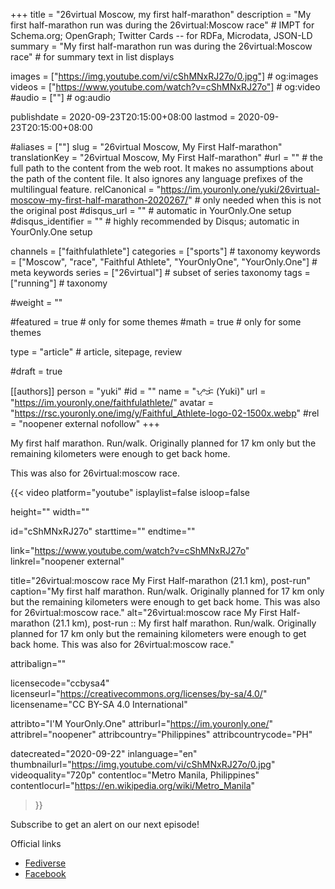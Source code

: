 +++
title = "26virtual Moscow, my first half-marathon"
description = "My first half-marathon run was during the 26virtual:Moscow race"													# IMPT for Schema.org; OpenGraph; Twitter Cards -- for RDFa, Microdata, JSON-LD
summary = "My first half-marathon run was during the 26virtual:Moscow race"																											# for summary text in list displays

images = ["https://img.youtube.com/vi/cShMNxRJ27o/0.jpg"]																											# og:images
videos = ["https://www.youtube.com/watch?v=cShMNxRJ27o"]                                                      # og:video
#audio = [""]																												# og:audio

publishdate = 2020-09-23T20:15:00+08:00
lastmod = 2020-09-23T20:15:00+08:00

#aliases = [""]
slug = "26virtual Moscow, My First Half-marathon"
translationKey = "26virtual Moscow, My First Half-marathon"
#url = ""																														# the full path to the content from the web root. It makes no assumptions about the path of the content file. It also ignores any language prefixes of the multilingual feature.
relCanonical = "https://im.youronly.one/yuki/26virtual-moscow-my-first-half-marathon-2020267/"																									# only needed when this is not the original post
#disqus_url = ""                                                    # automatic in YourOnly.One setup
#disqus_identifier = ""                                             # highly recommended by Disqus; automatic in YourOnly.One setup

channels = ["faithfulathlete"]
categories = ["sports"]																									# taxonomy
keywords = ["Moscow", "race", "Faithful Athlete", "YourOnlyOne", "YourOnly.One"]																										# meta keywords
series = ["26virtual"]																											# subset of series taxonomy
tags = ["running"]																						# taxonomy

#weight = ""

#featured = true																									# only for some themes
#math = true																											# only for some themes

type = "article"                                                           # article, sitepage, review

#draft = true

[[authors]]
person = "yuki"
#id = ""
name = "ᜌᜓᜃᜒ (Yuki)"
url = "https://im.youronly.one/faithfulathlete/"
avatar = "https://rsc.youronly.one/img/y/Faithful_Athlete-logo-02-1500x.webp"
#rel = "noopener external nofollow"
+++

My first half marathon. Run/walk. Originally planned for 17 km only but the remaining kilometers were enough to get back home.

<!--more-->

This was also for 26virtual:moscow race.

{{< video
  platform="youtube"
  isplaylist=false
  isloop=false

  height=""
  width=""

  id="cShMNxRJ27o"
  starttime=""
  endtime=""

  link="https://www.youtube.com/watch?v=cShMNxRJ27o"
  linkrel="noopener external"

  title="26virtual:moscow race My First Half-marathon (21.1 km), post-run"
  caption="My first half marathon. Run/walk. Originally planned for 17 km only but the remaining kilometers were enough to get back home. This was also for 26virtual:moscow race."
  alt="26virtual:moscow race My First Half-marathon (21.1 km), post-run :: My first half marathon. Run/walk. Originally planned for 17 km only but the remaining kilometers were enough to get back home. This was also for 26virtual:moscow race."

  attribalign=""

  licensecode="ccbysa4"
  licenseurl="https://creativecommons.org/licenses/by-sa/4.0/"
  licensename="CC BY-SA 4.0 International"

  attribto="I'M YourOnly.One"
  attriburl="https://im.youronly.one/"
  attribrel="noopener"
  attribcountry="Philippines"
  attribcountrycode="PH"

  datecreated="2020-09-22"
  inlanguage="en"
  thumbnailurl="https://img.youtube.com/vi/cShMNxRJ27o/0.jpg"
  videoquality="720p"
  contentloc="Metro Manila, Philippines"
  contentlocurl="https://en.wikipedia.org/wiki/Metro_Manila"
>}}

Subscribe to get an alert on our next episode!

Official links

- [Fediverse](https://koyu.space/@faithfulathlete)
- [Facebook](https://www.facebook.com/faithful.athlete)
